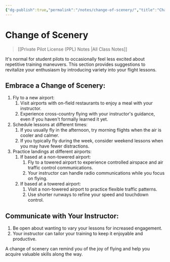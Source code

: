 ```yaml
---
{"dg-publish":true,"permalink":"/notes/change-of-scenery/","title":"Change of Scenery","tags":["aviation","classnotes"]}
---
```



# Change of Scenery
> [[Private Pilot License (PPL) Notes \|All Class Notes]]



It's normal for student pilots to occasionally feel less excited about repetitive training maneuvers. This section provides suggestions to revitalize your enthusiasm by introducing variety into your flight lessons.

## Embrace a Change of Scenery:

1. Fly to a new airport:
    1. Visit airports with on-field restaurants to enjoy a meal with your instructor.
    2. Experience cross-country flying with your instructor's guidance, even if you haven't formally learned it yet.
2. Schedule lessons at different times:
    1. If you usually fly in the afternoon, try morning flights when the air is cooler and calmer.
    2. If you typically fly during the week, consider weekend lessons when you may have fewer distractions.
3. Practice landings at different airports:
    1. If based at a non-towered airport:
        1. Fly to a towered airport to experience controlled airspace and air traffic control communications.
        2. Your instructor can handle radio communications while you focus on flying.
    2. If based at a towered airport:
        1. Visit a non-towered airport to practice flexible traffic patterns.
        2. Use shorter runways to refine your speed and touchdown control.

## Communicate with Your Instructor:

1. Be open about wanting to vary your lessons for increased engagement.
2. Your instructor can tailor your training to keep it enjoyable and productive.

A change of scenery can remind you of the joy of flying and help you acquire valuable skills along the way.